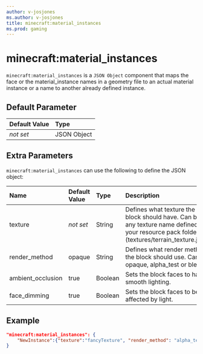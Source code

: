 ```yaml
---
author: v-josjones
ms.author: v-josjones
title: minecraft:material_instances
ms.prod: gaming
---
```


# minecraft:material_instances

`minecraft:material_instances` is a `JSON Object` component that maps the face or the material_instance names in a geometry file to an actual material instance or a name to another already defined instance.

## Default Parameter

|Default Value|Type |
|:----|:----|
|*not set*| JSON Object|

## Extra Parameters

`minecraft:material_instances` can use the following to define the JSON object: 

|Name |Default Value |Type |Description |
|:----|:----|:----|:----|
|texture |*not set* |String |	Defines what texture the block should have. Can be any texture name defined in your resource pack folder (textures/terrain_texture.json |
|render_method |opaque |String |Defines what render method the block should use. Can be opaque, alpha_test or blend.|
|ambient_occlusion | true | Boolean |Sets the block faces to have smooth lighting. |
|face_dimming | true | Boolean | Sets the block faces to be affected by light. |
## Example

```json
"minecraft:material_instances": {
    "NewInstance":{"texture":"fancyTexture", "render_method": "alpha_test"}
}
```
